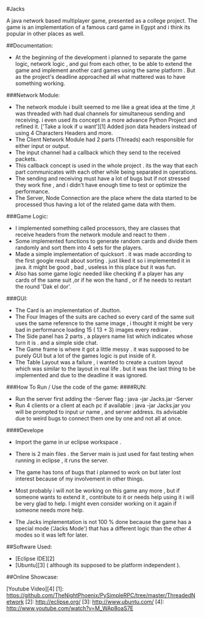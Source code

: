 #Jacks

A java network based multiplayer game, presented as a college project.
The game is an implementation of a famous card game in Egypt and i think its popular in other places as well.


##Documentation:

* At the beginning of the development i planned to separate the game logic, network logic , and gui from each other, to be able 
to extend the game and implement another card games using the same platform . 
But as the project's deadline approached all what mattered was to have something working. 

###Network Module:
* The network module i built seemed to me like a great idea at the time ,it was threaded with had dual channels for simultaneous sending and receiving. i even used its concept in a more advance Python Project and refined it. ['Take a look if u want'][1]
  Added json data headers instead of using 4 Characters Headers and more.
* The Client Network Module had 2 parts (Threads) each responsible for either input or output.
* The input channel had a callback which they send to the received packets.
* This callback concept is used in the whole project . its the way that each part communicates with each other while being separated in operations.
* The sending and receiving must have a lot of bugs but if not stressed they work fine , and i didn't have enough time to test or optimize the performance.
* The Server, Node Connection  are the place where the data started to be processed thus having a lot of the related game data with them.

###Game Logic:
* I implemented something called processors, they are classes that receive headers from the network module and react to them . 
* Some implemented functions to generate random cards and divide them randomly and sort them into 4 sets for the players.
* Made a simple implementation of quicksort . it was made according to the first google result about sorting . just liked it so i implemented it in java. it might be good , bad , useless in this place but it was fun.
* Also has some game logic needed like checking if a player has any cards of the same suit ,or if he won the hand , or if he needs to restart the round 'Dak el dor'.

###GUI:
* The Card is an implementation of Jbutton.
* The Four Images of the suits are cached so every card of the same suit uses the same reference to the same image , i thought it might be very bad in performance loading 15 ( 13 + 3) images every redraw .
* The Side panel has 2 parts , a players name list which indicates whose turn it is . and a simple side chat.
* The Game frame  is where it got a little messy . it was supposed to be purely GUI but a lot of the games logic is put inside of it.
* The Table Layout was a failure , i  wanted to create a custom layout which was similar to the layout in real life . but it was the last thing to be implemented and due to the deadline it was ignored.

###How To Run / Use the code of the game:
####RUN:
* Run the server first adding the -Server flag :  java -jar Jacks.jar -Server
* Run 4 clients or a client at each pc if available : java -jar Jacks.jar
  you will be prompted to input ur name , and server address.
  its advisable due to weird bugs to connect them one by one and not all at once.

####Develope
* Import the game in ur eclipse workspace .
* There is 2 main files . the Server main is just used for fast testing when running in eclipse , it runs the server.



* The game has tons of bugs that i planned to work on but later lost interest because of my involvement in other things.
* Most probably i will not be working on this game any more , but if someone wants to extend it , contribute to it or needs help using it i will be very glad to help. I might even consider working on it again if someone needs more help.
* The Jacks implementation is not 100 % done because the game has a special mode ('Jacks Mode') that has a different logic than the other 4 modes so it was left for later.
  
  
##Software Used:

* [Eclipse IDE][2]
* [Ubuntu][3] ( although its supposed to be platform independent ).


##Online Showcase:

[Youtube Video][4]
  [1]: https://github.com/TheNightPhoenix/PySimpleRPC/tree/master/ThreadedNetwork
  [2]: http://eclipse.org/
  [3]: http://www.ubuntu.com/
  [4]: http://www.youtube.com/watch?v=M_WAp8oaS7E

